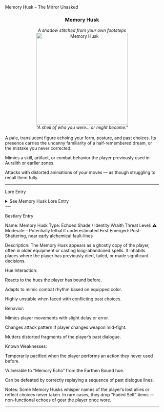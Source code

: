Memory Husk – The Mirror Unasked

<div align="center">
  <h3>Memory Husk</h3>
  <i>A shadow stitched from your own footsteps</i></br>
  <img src="../../assets/monsters/memory-husk.png" alt="Memory Husk" width="300">
  </br><i>"A shell of who you were… or might become."</i></br></br>
</div>A pale, translucent figure echoing your form, posture, and past choices. Its presence carries the uncanny familiarity of a half-remembered dream, or the mistake you never corrected.

Mimics a skill, artifact, or combat behavior the player previously used in Auralith or earlier zones.

Attacks with distorted animations of your moves — as though struggling to recall them fully.


---

Lore Entry

<details><summary>See Memory Husk Lore Entry</summary>
Lore Entry: Fragment from “The Hollow Reflections,” recovered from the Isabelline Catacombs> “They stand just where you stood. Speak in your cadence. Swing with your uncertainty.”



> “In Auralith, death lingers — not as punishment, but as a rehearsal. The Husk is what remains when the soul forgets which version of itself it died as.”



> “I watched mine draw breath. I do not remember breathing that way.”



> — Author Unknown, though the handwriting is eerily familiar



</details>
---

Bestiary Entry

Name: Memory Husk
Type: Echoed Shade / Identity Wraith
Threat Level: ⚠️ Moderate – Potentially lethal if underestimated
First Emerged: Post-Shattering, near early alchemical fault-lines

Description:
The Memory Husk appears as a ghostly copy of the player, often in older equipment or casting long-abandoned spells. It inhabits places where the player has previously died, failed, or made significant decisions.

Hue Interaction:

Reacts to the hues the player has bound before.

Adapts to mimic combat rhythm based on equipped color.

Highly unstable when faced with conflicting past choices.


Behavior:

Mimics player movements with slight delay or error.

Changes attack pattern if player changes weapon mid-fight.

Mutters distorted fragments of the player’s past dialogue.


Known Weaknesses:

Temporarily pacified when the player performs an action they never used before.

Vulnerable to “Memory Echo” from the Earthen Bound hue.

Can be defeated by correctly replaying a sequence of past dialogue lines.


Notes:
Some Memory Husks whisper names of the player’s lost allies or reflect choices never taken. In rare cases, they drop “Faded Self” items — non-functional echoes of gear the player once wore.


---

